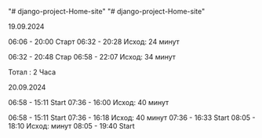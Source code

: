 "# django-project-Home-site" 
"# django-project-Home-site" 

19.09.2024

06:06 - 20:00 Старт
06:32 - 20:28 Исход: 24 минут

06:32 - 20:48 Стар
06:58 - 22:07 Исход: 34 минут

Тотал : 2 Часа

20.09.2024

06:58 - 15:11 Start
07:36 - 16:00 Исход: 40 минут

06:58 - 15:11 Start
07:36 - 16:18 Исход: 40 минут
07:36 - 16:33 Start
08:05 - 18:10 Исход:  минут
08:05 - 19:40 Start

